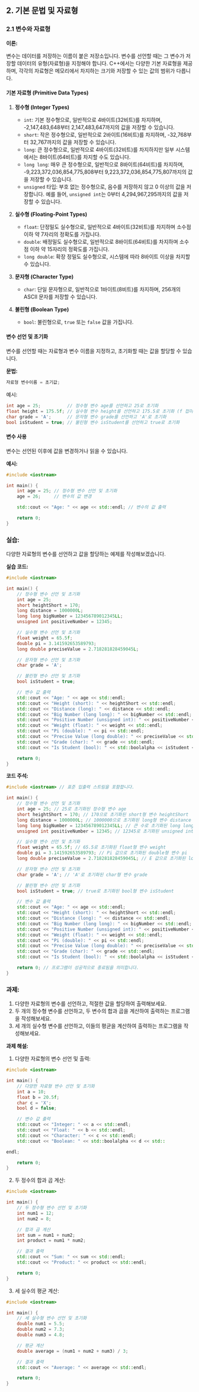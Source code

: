 ## 2. 기본 문법 및 자료형

### **2.1 변수와 자료형**

**이론:**

변수는 데이터를 저장하는 이름이 붙은 저장소입니다. 변수를 선언할 때는 그 변수가 저장할 데이터의 유형(자료형)을 지정해야 합니다. C++에서는 다양한 기본 자료형을 제공하며, 각각의 자료형은 메모리에서 차지하는 크기와 저장할 수 있는 값의 범위가 다릅니다.

#### **기본 자료형 (Primitive Data Types)**

1. **정수형 (Integer Types)**
   - `int`: 기본 정수형으로, 일반적으로 4바이트(32비트)를 차지하며, -2,147,483,648부터 2,147,483,647까지의 값을 저장할 수 있습니다.
   - `short`: 작은 정수형으로, 일반적으로 2바이트(16비트)를 차지하며, -32,768부터 32,767까지의 값을 저장할 수 있습니다.
   - `long`: 큰 정수형으로, 일반적으로 4바이트(32비트)를 차지하지만 일부 시스템에서는 8바이트(64비트)를 차지할 수도 있습니다.
   - `long long`: 매우 큰 정수형으로, 일반적으로 8바이트(64비트)를 차지하며, -9,223,372,036,854,775,808부터 9,223,372,036,854,775,807까지의 값을 저장할 수 있습니다.
   - `unsigned` 타입: 부호 없는 정수형으로, 음수를 저장하지 않고 0 이상의 값을 저장합니다. 예를 들어, `unsigned int`는 0부터 4,294,967,295까지의 값을 저장할 수 있습니다.

2. **실수형 (Floating-Point Types)**
   - `float`: 단정밀도 실수형으로, 일반적으로 4바이트(32비트)를 차지하며 소수점 이하 약 7자리의 정확도를 가집니다.
   - `double`: 배정밀도 실수형으로, 일반적으로 8바이트(64비트)를 차지하며 소수점 이하 약 15자리의 정확도를 가집니다.
   - `long double`: 확장 정밀도 실수형으로, 시스템에 따라 8바이트 이상을 차지할 수 있습니다.

3. **문자형 (Character Type)**
   - `char`: 단일 문자형으로, 일반적으로 1바이트(8비트)를 차지하며, 256개의 ASCII 문자를 저장할 수 있습니다.

4. **불린형 (Boolean Type)**
   - `bool`: 불린형으로, `true` 또는 `false` 값을 가집니다.

#### **변수 선언 및 초기화**

변수를 선언할 때는 자료형과 변수 이름을 지정하고, 초기화할 때는 값을 할당할 수 있습니다.

**문법:**

```cpp
자료형 변수이름 = 초기값;
```

예시:

```cpp
int age = 25;          // 정수형 변수 age를 선언하고 25로 초기화
float height = 175.5f; // 실수형 변수 height를 선언하고 175.5로 초기화 (f 접미사는 float형을 의미)
char grade = 'A';      // 문자형 변수 grade를 선언하고 'A'로 초기화
bool isStudent = true; // 불린형 변수 isStudent를 선언하고 true로 초기화
```

#### **변수 사용**

변수는 선언된 이후에 값을 변경하거나 읽을 수 있습니다.

**예시:**

```cpp
#include <iostream>

int main() {
    int age = 25; // 정수형 변수 선언 및 초기화
    age = 26;     // 변수의 값 변경

    std::cout << "Age: " << age << std::endl; // 변수의 값 출력

    return 0;
}
```

### **실습:**

다양한 자료형의 변수를 선언하고 값을 할당하는 예제를 작성해보겠습니다.

**실습 코드:**

```cpp
#include <iostream>

int main() {
    // 정수형 변수 선언 및 초기화
    int age = 25;
    short heightShort = 170;
    long distance = 1000000L;
    long long bigNumber = 123456789012345LL;
    unsigned int positiveNumber = 12345;

    // 실수형 변수 선언 및 초기화
    float weight = 65.5f;
    double pi = 3.141592653589793;
    long double preciseValue = 2.718281828459045L;

    // 문자형 변수 선언 및 초기화
    char grade = 'A';

    // 불린형 변수 선언 및 초기화
    bool isStudent = true;

    // 변수 값 출력
    std::cout << "Age: " << age << std::endl;
    std::cout << "Height (short): " << heightShort << std::endl;
    std::cout << "Distance (long): " << distance << std::endl;
    std::cout << "Big Number (long long): " << bigNumber << std::endl;
    std::cout << "Positive Number (unsigned int): " << positiveNumber << std::endl;
    std::cout << "Weight (float): " << weight << std::endl;
    std::cout << "Pi (double): " << pi << std::endl;
    std::cout << "Precise Value (long double): " << preciseValue << std::endl;
    std::cout << "Grade (char): " << grade << std::endl;
    std::cout << "Is Student (bool): " << std::boolalpha << isStudent << std::endl;

    return 0;
}
```

**코드 주석:**

```cpp
#include <iostream> // 표준 입출력 스트림을 포함합니다.

int main() {
    // 정수형 변수 선언 및 초기화
    int age = 25; // 25로 초기화된 정수형 변수 age
    short heightShort = 170; // 170으로 초기화된 short형 변수 heightShort
    long distance = 1000000L; // 1000000으로 초기화된 long형 변수 distance
    long long bigNumber = 123456789012345LL; // 큰 수로 초기화된 long long형 변수 bigNumber
    unsigned int positiveNumber = 12345; // 12345로 초기화된 unsigned int형 변수 positiveNumber

    // 실수형 변수 선언 및 초기화
    float weight = 65.5f; // 65.5로 초기화된 float형 변수 weight
    double pi = 3.141592653589793; // Pi 값으로 초기화된 double형 변수 pi
    long double preciseValue = 2.718281828459045L; // E 값으로 초기화된 long double형 변수 preciseValue

    // 문자형 변수 선언 및 초기화
    char grade = 'A'; // 'A'로 초기화된 char형 변수 grade

    // 불린형 변수 선언 및 초기화
    bool isStudent = true; // true로 초기화된 bool형 변수 isStudent

    // 변수 값 출력
    std::cout << "Age: " << age << std::endl;
    std::cout << "Height (short): " << heightShort << std::endl;
    std::cout << "Distance (long): " << distance << std::endl;
    std::cout << "Big Number (long long): " << bigNumber << std::endl;
    std::cout << "Positive Number (unsigned int): " << positiveNumber << std::endl;
    std::cout << "Weight (float): " << weight << std::endl;
    std::cout << "Pi (double): " << pi << std::endl;
    std::cout << "Precise Value (long double): " << preciseValue << std::endl;
    std::cout << "Grade (char): " << grade << std::endl;
    std::cout << "Is Student (bool): " << std::boolalpha << isStudent << std::endl; // boolalpha를 사용하여 true/false로 출력

    return 0; // 프로그램이 성공적으로 종료됨을 의미합니다.
}
```

### **과제:**

1. 다양한 자료형의 변수를 선언하고, 적절한 값을 할당하여 출력해보세요.
2. 두 개의 정수형 변수를 선언하고, 두 변수의 합과 곱을 계산하여 출력하는 프로그램을 작성해보세요.
3. 세 개의 실수형 변수를 선언하고, 이들의 평균을 계산하여 출력하는 프로그램을 작성해보세요.

**과제 해설:**

1. 다양한 자료형의 변수 선언 및 출력:

```cpp
#include <iostream>

int main() {
    // 다양한 자료형 변수 선언 및 초기화
    int a = 10;
    float b = 20.5f;
    char c = 'X';
    bool d = false;

    // 변수 값 출력
    std::cout << "Integer: " << a << std::endl;
    std::cout << "Float: " << b << std::endl;
    std::cout << "Character: " << c << std::endl;
    std::cout << "Boolean: " << std::boolalpha << d << std::

endl;

    return 0;
}
```

2. 두 정수의 합과 곱 계산:

```cpp
#include <iostream>

int main() {
    // 두 정수형 변수 선언 및 초기화
    int num1 = 12;
    int num2 = 8;

    // 합과 곱 계산
    int sum = num1 + num2;
    int product = num1 * num2;

    // 결과 출력
    std::cout << "Sum: " << sum << std::endl;
    std::cout << "Product: " << product << std::endl;

    return 0;
}
```

3. 세 실수의 평균 계산:

```cpp
#include <iostream>

int main() {
    // 세 실수형 변수 선언 및 초기화
    double num1 = 5.5;
    double num2 = 7.3;
    double num3 = 4.8;

    // 평균 계산
    double average = (num1 + num2 + num3) / 3;

    // 결과 출력
    std::cout << "Average: " << average << std::endl;

    return 0;
}
```
